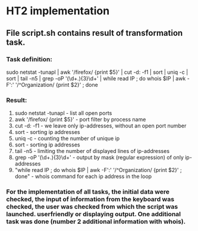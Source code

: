 # HT2 implementation

## File script.sh contains result of transformation task.

### Task definition:
sudo netstat -tunapl | awk '/firefox/ {print $5}' | cut -d: -f1 | sort | uniq -c | sort | tail -n5 | grep -oP '(\d+\.){3}\d+' | while read IP ; do whois $IP | awk -F':' '/^Organization/ {print $2}' ; done

### Result:

1. sudo netstat -tunapl - list all open ports
2. awk '/firefox/ {print $5}' - port filter by process name
3. cut -d: -f1 - we leave only ip-addresses, without an open port number
4. sort - sorting ip addresses
5. uniq -c - counting the number of unique ip
6. sort - sorting ip addresses
7. tail -n5 - limiting the number of displayed lines of ip-addresses
8. grep -oP '(\d+\.){3}\d+' - output by mask (regular expression) of only ip-addresses
9. "while read IP ; do whois $IP | awk -F':' '/^Organization/ {print $2}' ; done" - whois command for each ip address in the loop

### For the implementation of all tasks, the initial data were checked, the input of information from the keyboard was checked, the user was checked from which the script was launched. userfriendly or displaying output. One additional task was done (number 2 additional information with whois).
